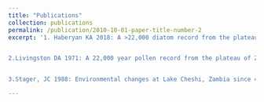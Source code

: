```yaml
---
title: "Publications"
collection: publications
permalink: /publication/2010-10-01-paper-title-number-2
excerpt: '1. Haberyan KA 2018: A >22,000 diatom record from the plateau of Zambia.  Quaternary Research 89: 33-42.


2.Livingston DA 1971: A 22,000 year pollen record from the plateau of Zambia.  Limnology and Oceanography 16(2): 349-356.


3.Stager, JC 1988: Environmental changes at Lake Cheshi, Zambia since 40,000 years B.P.  Quaternary Research 29(1): 54-65.' 

---
```




